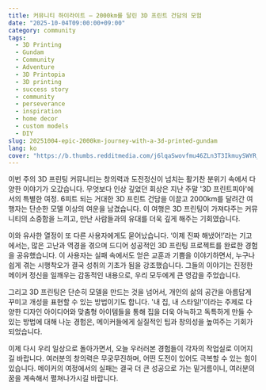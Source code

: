 ```yaml
---
title: 커뮤니티 하이라이트 – 2000km를 달린 3D 프린트 건담의 모험
date: "2025-10-04T09:00:00+09:00"
category: community
tags:
  - 3D Printing
  - Gundam
  - Community
  - Adventure
  - 3D Printopia
  - 3D printing
  - success story
  - community
  - perseverance
  - inspiration
  - home decor
  - custom models
  - DIY
slug: 20251004-epic-2000km-journey-with-a-3d-printed-gundam
lang: ko
cover: "https://b.thumbs.redditmedia.com/j6lqaSwovfmu46ZLn3T3IkmuySWYR_Uaeo5kxO_brFI.jpg"
---
```


이번 주의 3D 프린팅 커뮤니티는 창의력과 도전정신이 넘치는 활기찬 분위기 속에서 다양한 이야기가 오갔습니다. 무엇보다 인상 깊었던 회상은 지난 주말 '3D 프린트피아'에서의 특별한 여정. 6피트 되는 거대한 3D 프린트 건담을 이끌고 2000km를 달려간 여행자는 단순한 모델 이상의 여운을 남겼습니다. 이 여행은 3D 프린팅이 가져다주는 커뮤니티의 소중함을 느끼고, 만난 사람들과의 유대를 더욱 깊게 해주는 기회였습니다.

이와 유사한 열정이 또 다른 사용자에게도 묻어났습니다. ‘이제 진짜 해냈어!’라는 기고에서는, 많은 고난과 역경을 겪으며 드디어 성공적인 3D 프린팅 프로젝트를 완료한 경험을 공유했습니다. 이 사용자는 실패 속에서도 얻은 교훈과 기쁨을 이야기하면서, 누구나 쉽게 겪는 시행착오가 결국 성취의 기초가 됨을 강조했습니다. 그들의 이야기는 진정한 메이커 정신을 일깨우는 감동적인 내용으로, 우리 모두에게 큰 영감을 주었습니다.

그리고 3D 프린팅은 단순히 모델을 만드는 것을 넘어서, 개인의 삶의 공간을 아름답게 꾸미고 개성을 표현할 수 있는 방법이기도 합니다. '내 집, 내 스타일!'이라는 주제로 다양한 디자인 아이디어와 맞춤형 아이템들을 통해 집을 더욱 아늑하고 독특하게 만들 수 있는 방법에 대해 나눈 경험은, 메이커들에게 실질적인 팁과 창의성을 높여주는 기회가 되었습니다.

이제 다시 우리 일상으로 돌아가면서, 오늘 우러러본 경험들이 각자의 작업실로 이어지길 바랍니다. 여러분의 창의력은 무궁무진하며, 어떤 도전이 있어도 극복할 수 있는 힘이 있습니다. 메이커의 여정에서의 실패는 결국 더 큰 성공으로 가는 밑거름이니, 여러분의 꿈을 계속해서 펼쳐나가시길 바랍니다.